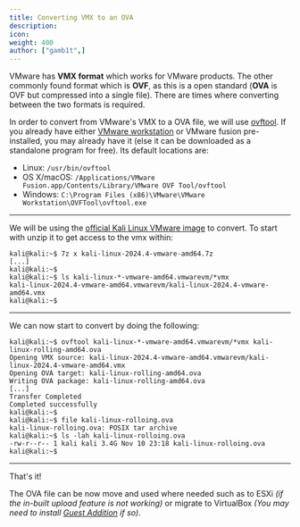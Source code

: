 ```yaml
---
title: Converting VMX to an OVA
description:
icon:
weight: 400
author: ["gamb1t",]
---
```


VMware has **VMX format** which works for VMware products. The other commonly found format which is **OVF**, as this is a open standard (**OVA** is OVF but compressed into a single file). There are times where converting between the two formats is required.

In order to convert from VMware's VMX to a OVA file, we will use [ovftool](https://code.vmware.com/web/tool/4.4.0/ovf). If you already have either [VMware workstation](/docs/virtualization/install-vmware-host/) or VMware fusion pre-installed, you may already have it (else it can be downloaded as a standalone program for free). Its default locations are:

- Linux: `/usr/bin/ovftool`
- OS X/macOS: `/Applications/VMware Fusion.app/Contents/Library/VMware OVF Tool/ovftool`
- Windows: `C:\Program Files (x86)\VMware\VMware Workstation\OVFTool\ovftool.exe`

- - -

We will be using the [official Kali Linux VMware image](/get-kali/#kali-virtual-machines) to convert. To start with unzip it to get access to the vmx within:

```console
kali@kali:~$ 7z x kali-linux-2024.4-vmware-amd64.7z
[...]
kali@kali:~$
kali@kali:~$ ls kali-linux-*-vmware-amd64.vmwarevm/*vmx
kali-linux-2024.4-vmware-amd64.vmwarevm/kali-linux-2024.4-vmware-amd64.vmx
kali@kali:~$
```

- - -

We can now start to convert by doing the following:

```console
kali@kali:~$ ovftool kali-linux-*-vmware-amd64.vmwarevm/*vmx kali-linux-rolling-amd64.ova
Opening VMX source: kali-linux-2024.4-vmware-amd64.vmwarevm/kali-linux-2024.4-vmware-amd64.vmx
Opening OVA target: kali-linux-rolling-amd64.ova
Writing OVA package: kali-linux-rolling-amd64.ova
[...]
Transfer Completed
Completed successfully
kali@kali:~$
kali@kali:~$ file kali-linux-rolloing.ova
kali-linux-rolloing.ova: POSIX tar archive
kali@kali:~$ ls -lah kali-linux-rolloing.ova
-rw-r--r-- 1 kali kali 3.4G Nov 10 23:18 kali-linux-rolloing.ova
kali@kali:~$
```

- - -

That's it!

The OVA file can be now move and used where needed such as to ESXi _(if the in-built upload feature is not working)_ or migrate to VirtualBox _(You may need to install [Guest Addition](/docs/virtualization/install-virtualbox-guest-additions/) if so)_.
